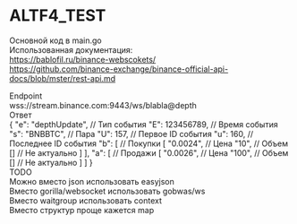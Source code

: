 # ALTF4_TEST
Основной код в main.go  
Использованная документация:  
https://bablofil.ru/binance-webscokets/  
https://github.com/binance-exchange/binance-official-api-docs/blob/mster/rest-api.md  

Endpoint  
  wss://stream.binance.com:9443/ws/blabla@depth  
Ответ  
  {
  "e": "depthUpdate", // Тип события
  "E": 123456789,     // Время события
  "s": "BNBBTC",      // Пара
  "U": 157,           // Первое ID события
  "u": 160,           // Последнее ID события
  "b": [              // Покупки
    [
      "0.0024",       // Цена
      "10",         // Объем
      []              // Не актуально
    ]
  ],
  "a": [              // Продажи
    [
      "0.0026",       // Цена
      "100",          // Объем
      []              // Не актуально
    ]
  ]
}  
TODO   
  Можно вместо json использовать easyjson  
  Вместо gorilla/websocket использовать gobwas/ws  
  Вместо waitgroup использовать context  
  Вместо структур проще кажется map  
  
  
